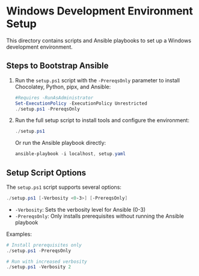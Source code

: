 # Windows Development Environment Setup

This directory contains scripts and Ansible playbooks to set up a Windows development environment.

## Steps to Bootstrap Ansible

1. Run the `setup.ps1` script with the `-PrereqsOnly` parameter to install Chocolatey, Python, pipx, and Ansible:

    ```powershell
    #Requires -RunAsAdministrator
    Set-ExecutionPolicy -ExecutionPolicy Unrestricted
    ./setup.ps1 -PrereqsOnly
    ```

2. Run the full setup script to install tools and configure the environment:

    ```powershell
    ./setup.ps1
    ```

   Or run the Ansible playbook directly:

    ```powershell
    ansible-playbook -i localhost, setup.yaml
    ```

## Setup Script Options

The `setup.ps1` script supports several options:

```powershell
./setup.ps1 [-Verbosity <0-3>] [-PrereqsOnly]
```

- `-Verbosity`: Sets the verbosity level for Ansible (0-3)
- `-PrereqsOnly`: Only installs prerequisites without running the Ansible playbook

Examples:

```powershell
# Install prerequisites only
./setup.ps1 -PrereqsOnly

# Run with increased verbosity
./setup.ps1 -Verbosity 2
```

